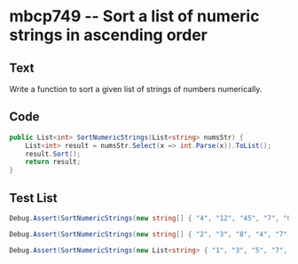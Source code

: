 # mbcp749 -- Sort a list of numeric strings in ascending order

## Text

Write a function to sort a given list of strings of numbers numerically.

## Code

```csharp
public List<int> SortNumericStrings(List<string> numsStr) {
    List<int> result = numsStr.Select(x => int.Parse(x)).ToList();
    result.Sort();
    return result;
}
```

## Test List

```csharp
Debug.Assert(SortNumericStrings(new string[] { "4", "12", "45", "7", "0", "100", "200", "-12", "-500" }).SequenceEqual(new int[] { -500, -12, 0, 4, 7, 12, 45, 100, 200 }));
```

```csharp
Debug.Assert(SortNumericStrings(new string[] { "2", "3", "8", "4", "7", "9", "8", "2", "6", "5", "1", "6", "1", "2", "3", "4", "6", "9", "1", "2" }).SequenceEqual(new int[] { 1, 1, 1, 2, 2, 2, 2, 3, 3, 4, 4, 5, 6, 6, 6, 7, 8, 8, 9, 9 }));
```

```csharp
Debug.Assert(SortNumericStrings(new List<string> { "1", "3", "5", "7", "1", "3", "13", "15", "17", "5", "7 ", "9", "1", "11" }).SequenceEqual(new List<int> { 1, 1, 1, 3, 3, 5, 5, 7, 7, 9, 11, 13, 15, 17 }));
```

